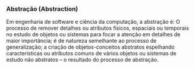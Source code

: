 ### Abstração (Abstraction)

Em engenharia de software e ciência da computação, a abstração é: O processo de remover detalhes ou atributos físicos, espaciais ou temporais no estudo de objetos ou sistemas para focar a atenção em detalhes de maior importância; é de natureza semelhante ao processo de generalização; a criação de objetos-conceitos abstratos espelhando características ou atributos comuns de vários objetos ou sistemas de estudo não abstratos – o resultado do processo de abstração.
